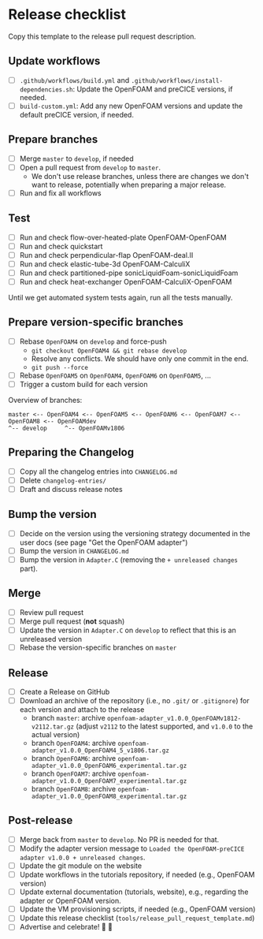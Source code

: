 # Release checklist

Copy this template to the release pull request description.

## Update workflows

- [ ] `.github/workflows/build.yml` and `.github/workflows/install-dependencies.sh`: Update the OpenFOAM and preCICE versions, if needed.
- [ ] `build-custom.yml`: Add any new OpenFOAM versions and update the default preCICE version, if needed.

## Prepare branches

- [ ] Merge `master` to `develop`, if needed
- [ ] Open a pull request from `develop` to `master`.
  - We don't use release branches, unless there are changes we don't want to release, potentially when preparing a major release.
- [ ] Run and fix all workflows

## Test

- [ ] Run and check flow-over-heated-plate OpenFOAM-OpenFOAM
- [ ] Run and check quickstart
- [ ] Run and check perpendicular-flap OpenFOAM-deal.II
- [ ] Run and check elastic-tube-3d OpenFOAM-CalculiX
- [ ] Run and check partitioned-pipe sonicLiquidFoam-sonicLiquidFoam
- [ ] Run and check heat-exchanger OpenFOAM-CalculiX-OpenFOAM

Until we get automated system tests again, run all the tests manually.

## Prepare version-specific branches

- [ ] Rebase `OpenFOAM4` on `develop` and force-push
  - `git checkout OpenFOAM4 && git rebase develop`
  - Resolve any conflicts. We should have only one commit in the end.
  - `git push --force`
- [ ] Rebase `OpenFOAM5` on `OpenFOAM4`, `OpenFOAM6` on `OpenFOAM5`, ...
- [ ] Trigger a custom build for each version

Overview of branches:

```text
master <-- OpenFOAM4 <-- OpenFOAM5 <-- OpenFOAM6 <-- OpenFOAM7 <-- OpenFOAM8 <-- OpenFOAMdev
^-- develop     ^-- OpenFOAMv1806
```

## Preparing the Changelog

- [ ] Copy all the changelog entries into `CHANGELOG.md`
- [ ] Delete `changelog-entries/`
- [ ] Draft and discuss release notes

## Bump the version

- [ ] Decide on the version using the versioning strategy documented in the user docs (see page "Get the OpenFOAM adapter")
- [ ] Bump the version in `CHANGELOG.md`
- [ ] Bump the version in `Adapter.C` (removing the `+ unreleased changes` part).

## Merge

- [ ] Review pull request
- [ ] Merge pull request (**not** squash)
- [ ] Update the version in `Adapter.C` on `develop` to reflect that this is an unreleased version
- [ ] Rebase the version-specific branches on `master`

## Release

- [ ] Create a Release on GitHub
- [ ] Download an archive of the repository (i.e., no `.git/` or `.gitignore`) for each version and attach to the release
  - branch `master`: archive `openfoam-adapter_v1.0.0_OpenFOAMv1812-v2112.tar.gz` (adjust `v2112` to the latest supported, and `v1.0.0` to the actual version)
  - branch `OpenFOAM4`: archive `openfoam-adapter_v1.0.0_OpenFOAM4_5_v1806.tar.gz`
  - branch `OpenFOAM6`: archive `openfoam-adapter_v1.0.0_OpenFOAM6_experimental.tar.gz`
  - branch `OpenFOAM7`: archive `openfoam-adapter_v1.0.0_OpenFOAM7_experimental.tar.gz`
  - branch `OpenFOAM8`: archive `openfoam-adapter_v1.0.0_OpenFOAM8_experimental.tar.gz`

## Post-release

- [ ] Merge back from `master` to `develop`. No PR is needed for that.
- [ ] Modify the adapter version message to `Loaded the OpenFOAM-preCICE adapter v1.0.0 + unreleased changes`.
- [ ] Update the git module on the website
- [ ] Update workflows in the tutorials repository, if needed (e.g., OpenFOAM version)
- [ ] Update external documentation (tutorials, website), e.g., regarding the adapter or OpenFOAM version.
- [ ] Update the VM provisioning scripts, if needed (e.g., OpenFOAM version)
- [ ] Update this release checklist (`tools/release_pull_request_template.md`)
- [ ] Advertise and celebrate! :tada: :beers:

